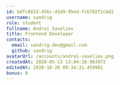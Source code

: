 ```yaml
---
id: bdfc8833-456c-43d9-95ed-fc6702f2c6d2
username: sandrig
role: student
fullname: Andrei Saveliev
title: Frontend Developer
contacts:
  email: sandrig.dev@gmail.com
  github: sandrig
avatarUrl: /accounts/andrei-saveliev.png	
createdAt: 2020-05-13 13:04:10.983972	
editedAt: 2020-10-20 09:34:31.459901	
bonus: 0
---
```

